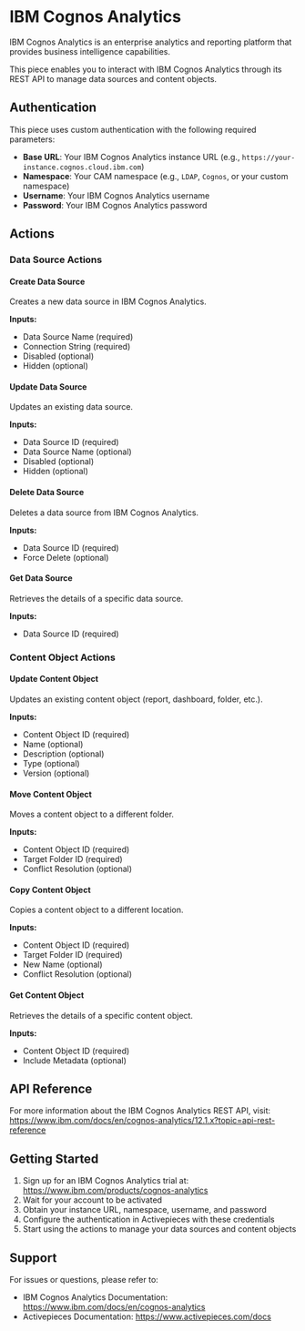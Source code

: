 # IBM Cognos Analytics

IBM Cognos Analytics is an enterprise analytics and reporting platform that provides business intelligence capabilities.

This piece enables you to interact with IBM Cognos Analytics through its REST API to manage data sources and content objects.

## Authentication

This piece uses custom authentication with the following required parameters:

- **Base URL**: Your IBM Cognos Analytics instance URL (e.g., `https://your-instance.cognos.cloud.ibm.com`)
- **Namespace**: Your CAM namespace (e.g., `LDAP`, `Cognos`, or your custom namespace)
- **Username**: Your IBM Cognos Analytics username
- **Password**: Your IBM Cognos Analytics password

## Actions

### Data Source Actions

#### Create Data Source
Creates a new data source in IBM Cognos Analytics.

**Inputs:**
- Data Source Name (required)
- Connection String (required)
- Disabled (optional)
- Hidden (optional)

#### Update Data Source
Updates an existing data source.

**Inputs:**
- Data Source ID (required)
- Data Source Name (optional)
- Disabled (optional)
- Hidden (optional)

#### Delete Data Source
Deletes a data source from IBM Cognos Analytics.

**Inputs:**
- Data Source ID (required)
- Force Delete (optional)

#### Get Data Source
Retrieves the details of a specific data source.

**Inputs:**
- Data Source ID (required)

### Content Object Actions

#### Update Content Object
Updates an existing content object (report, dashboard, folder, etc.).

**Inputs:**
- Content Object ID (required)
- Name (optional)
- Description (optional)
- Type (optional)
- Version (optional)

#### Move Content Object
Moves a content object to a different folder.

**Inputs:**
- Content Object ID (required)
- Target Folder ID (required)
- Conflict Resolution (optional)

#### Copy Content Object
Copies a content object to a different location.

**Inputs:**
- Content Object ID (required)
- Target Folder ID (required)
- New Name (optional)
- Conflict Resolution (optional)

#### Get Content Object
Retrieves the details of a specific content object.

**Inputs:**
- Content Object ID (required)
- Include Metadata (optional)

## API Reference

For more information about the IBM Cognos Analytics REST API, visit:
https://www.ibm.com/docs/en/cognos-analytics/12.1.x?topic=api-rest-reference

## Getting Started

1. Sign up for an IBM Cognos Analytics trial at: https://www.ibm.com/products/cognos-analytics
2. Wait for your account to be activated
3. Obtain your instance URL, namespace, username, and password
4. Configure the authentication in Activepieces with these credentials
5. Start using the actions to manage your data sources and content objects

## Support

For issues or questions, please refer to:
- IBM Cognos Analytics Documentation: https://www.ibm.com/docs/en/cognos-analytics
- Activepieces Documentation: https://www.activepieces.com/docs

